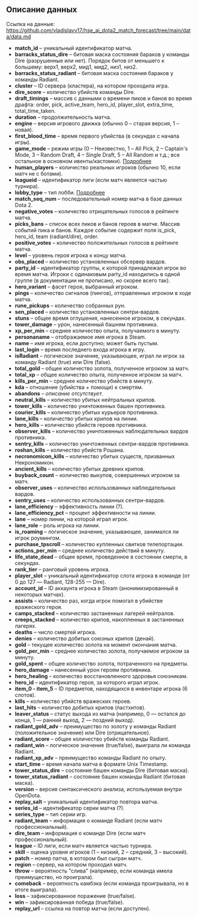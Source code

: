 ## Описание данных

Ссылка на данные: https://github.com/vladislavv17/hse_ai_dota2_match_forecast/tree/main/data/data.md

- **match_id** – уникальный идентификатор матча.
- **barracks_status_dire** – битовая маска состояния бараков у команды Dire (разрушенные или нет). Порядок битов от меньшего к большему: верх1, верх2, мид1, мид2, низ1, низ2.
- **barracks_status_radiant** – битовая маска состояния бараков у команды Radiant.
- **cluster** – ID сервера (кластера), на котором проходила игра.
- **dire_score** – количество убийств команды Dire.
- **draft_timings** – массив с данными о времени пиков и банов во время драфта: order, pick, active_team, hero_id, player_slot, extra_time, total_time_taken.
- **duration** – продолжительность матча.
- **engine** – версия игрового движка (обычно 0 – старая версия, 1 – новая).
- **first_blood_time** – время первого убийства (в секундах с начала игры).
- **game_mode** – режим игры (0 – Неизвестно, 1 – All Pick, 2 – Captain's Mode, 3 – Random Draft, 4 – Single Draft, 5 – All Random и т.д.; все остальное в основном ивенты/кастомки). [Подробнее](https://github.com/odota/dotaconstants/blob/master/json/game_mode.json)
- **human_players** – количество реальных игроков (обычно 10, если матч не с ботами).
- **leagueid** – идентификатор лиги (если матч является частью турнира).
- **lobby_type** – тип лобби. [Подробнее](https://github.com/odota/dotaconstants/blob/master/json/lobby_type.json)
- **match_seq_num** – последовательный номер матча в базе данных Dota 2.
- **negative_votes** – количество отрицательных голосов в рейтинге матча.
- **picks_bans** – список всех пиков и банов героев в матче. Массив событий пика и банов. Каждое событие содержит поля is_pick, hero_id, team (radiant/dire), order.
- **positive_votes** – количество положительных голосов в рейтинге матча.
- **level** – уровень героя игрока к концу матча.
- **obs_placed** – количество установленных обсервер вардов.
- **party_id** – идентификатор группы, к которой принадлежал игрок во время матча. Игроки с одинаковым party_id находились в одной группе (в документации не прописано, но скорее всего так).
- **hero_variant** – фасет героя, выбранный игроком.
- **pings** – количество сигналов (пингов), отправленных игроком в ходе матча.
- **rune_pickups** – количество собранных рун.
- **sen_placed** – количество установленных сентри-вардов.
- **stuns** – общее время оглушения, нанесенное игроком, в секундах.
- **tower_damage** – урон, нанесенный башням противника.
- **xp_per_min** – среднее количество опыта, получаемого в минуту.
- **personaname** – отображаемое имя игрока в Steam.
- **name** – имя игрока, если доступно; может быть пустым.
- **last_login** – время последнего входа игрока в игру.
- **isRadiant** – логическое значение, указывающее, играл ли игрок за команду Radiant (true) или Dire (false).
- **total_gold** – общее количество золота, полученное игроком за матч.
- **total_xp** – общее количество опыта, полученное игроком за матч.
- **kills_per_min** – среднее количество убийств в минуту.
- **kda** – отношение (убийства + помощи) к смертям.
- **abandons** – *описание отсутствует*.
- **neutral_kills** – количество убитых нейтральных крипов.
- **tower_kills** – количество уничтоженных башен противника.
- **courier_kills** – количество убитых курьеров противника.
- **lane_kills** – количество убитых крипов на линии.
- **hero_kills** – количество убийств героев противника.
- **observer_kills** – количество уничтоженных наблюдательных вардов противника.
- **sentry_kills** – количество уничтоженных сентри-вардов противника.
- **roshan_kills** – количество убийств Рошана.
- **necronomicon_kills** – количество убитых существ, призванных Некрономикон.
- **ancient_kills** – количество убитых древних крипов.
- **buyback_count** – количество выкупов, совершенных игроком за матч.
- **observer_uses** – количество использованных наблюдательных вардов.
- **sentry_uses** – количество использованных сентри-вардов.
- **lane_efficiency** – эффективность линии (?).
- **lane_efficiency_pct** – процент эффективности на линии.
- **lane** – номер линии, на которой играл игрок.
- **lane_role** – роль игрока на линии.
- **is_roaming** – логическое значение, указывающее, занимался ли игрок роумингом.
- **purchase_tpscroll** – количество купленных свитков телепортации.
- **actions_per_min** – среднее количество действий в минуту.
- **life_state_dead** – общее время, проведенное в состоянии смерти, в секундах.
- **rank_tier** – ранговый уровень игрока.
- **player_slot** – уникальный идентификатор слота игрока в команде (от 0 до 127 — Radiant, 128-255 — Dire).
- **account_id** – ID аккаунта игрока в Steam (анонимизированный в некоторых матчах).
- **assists** – количество раз, когда игрок помогал в убийстве вражеского героя.
- **camps_stacked** – количество застаненных лагерей нейтралов.
- **creeps_stacked** – количество крипов, накопленных в застаненных лагерях.
- **deaths** – число смертей игрока.
- **denies** – количество добитых союзных крипов (денай).
- **gold** – текущее количество золота на момент окончания матча.
- **gold_per_min** – среднее количество золота, получаемое игроком за минуту.
- **gold_spent** – общее количество золота, потраченного на предметы.
- **hero_damage** – нанесенный урон героям противника.
- **hero_healing** – количество восстановленного здоровья союзникам.
- **hero_id** – идентификатор героя, за которого играл игрок.
- **item_0 - item_5** – ID предметов, находящихся в инвентаре игрока (6 слотов).
- **kills** – количество убийств вражеских героев.
- **last_hits** – количество добитых крипов (ластхитов).
- **leaver_status** – статус выхода из матча (например, 0 — остался до конца, 1 — ранний выход, 2 — поздний выход).
- **radiant_gold_adv** – преимущество по золоту у команды Radiant (положительное значение) или Dire (отрицательное).
- **radiant_score** – общее количество убийств команды Radiant.
- **radiant_win** – логическое значение (true/false), выиграла ли команда Radiant.
- **radiant_xp_adv** – преимущество команды Radiant по опыту.
- **start_time** – время начала матча в формате Unix Timestamp.
- **tower_status_dire** – состояние башен команды Dire (битовая маска).
- **tower_status_radiant** – состояние башен команды Radiant (битовая маска).
- **version** – версия синтаксического анализа, используемая внутри OpenDota.
- **replay_salt** – уникальный идентификатор повтора матча.
- **series_id** – идентификатор серии матча (?).
- **series_type** – тип серии игр.
- **radiant_team** – информация о команде Radiant (если матч профессиональный).
- **dire_team** – информация о команде Dire (если матч профессиональный).
- **league** – ID лиги, если матч является частью турнира.
- **skill** – оценка уровня игроков (1 – низкий, 2 – средний, 3 – высокий).
- **patch** – номер патча, в котором был сыгран матч.
- **region** – сервер, на котором проходил матч.
- **throw** – вероятность "слива" (например, если команда имела преимущество, но проиграла).
- **comeback** – вероятность камбэка (если команда проигрывала, но в итоге выиграла).
- **loss** – зафиксированное поражение (true/false).
- **win** – зафиксированная победа (true/false).
- **replay_url** – ссылка на повтор матча (если доступен).

